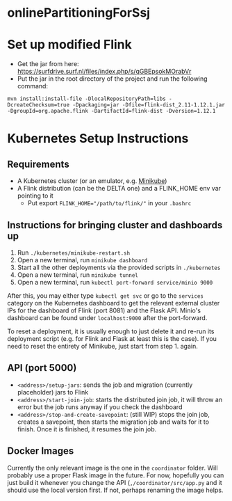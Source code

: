 # onlinePartitioningForSsj

# Set up modified Flink

- Get the jar from here: https://surfdrive.surf.nl/files/index.php/s/qGBEpsokMOrabVr
- Put the jar in the root directory of the project and run the following command:

```
mvn install:install-file -DlocalRepositoryPath=libs -DcreateChecksum=true -Dpackaging=jar -Dfile=flink-dist_2.11-1.12.1.jar -DgroupId=org.apache.flink -DartifactId=flink-dist -Dversion=1.12.1
```

# Kubernetes Setup Instructions

## Requirements
- A Kubernetes cluster (or an emulator, e.g. [Minikube](https://minikube.sigs.k8s.io/docs/start/))
- A Flink distribution (can be the DELTA one) and a FLINK_HOME env var pointing to it
	- Put export `FLINK_HOME="/path/to/flink/"` in your `.bashrc`

## Instructions for bringing cluster and dashboards up
1. Run `./kubernetes/minikube-restart.sh` 
2. Open a new terminal, run `minikube dashboard`
3. Start all the other deployments via the provided scripts in `./kubernetes`
4. Open a new terminal, run `minikube tunnel`
5. Open a new terminal, run `kubectl port-forward service/minio 9000`

After this, you may either type `kubectl get svc` or go to the `services` category on the Kubernetes dashboard to get the relevant external cluster IPs for the dashboard of Flink (port 8081) and the Flask API. Minio's dashboard can be found under `localhost:9000` after the port-forward.

To reset a deployment, it is usually enough to just delete it and re-run its deployment script (e.g. for Flink and Flask at least this is the case). If you need to reset the entirety of Minikube, just start from step 1. again.

## API (port 5000)
- `<address>/setup-jars`: sends the job and migration (currently placeholder) jars to Flink
- `<address>/start-join-job`: starts the distributed join job, it will throw an error but the job runs anyway if you check the dashboard
- `<address>/stop-and-create-savepoint`: (still WIP) stops the join job, creates a savepoint, then starts the migration job and waits for it to finish. Once it is finished, it resumes the join job.

## Docker Images
Currently the only relevant image is the one in the `coordinator` folder. Will probably use a proper Flask image in the future. For now, hopefully you can just build it whenever you change the API (`,/coordinator/src/app.py` and it should use the local version first. If not, perhaps renaming the image helps.
